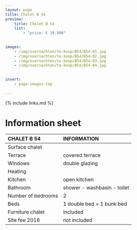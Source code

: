 ```yaml
---
layout: page
title: Chalet B 54
preview: 
    title: Chalet B 54
    list:
        - "price: € 19.500"
        
        
images:
    - /img/overnachten/te-koop/B54/B54-01.jpg
    - /img/overnachten/te-koop/B54/B54-02.jpg
    - /img/overnachten/te-koop/B54/B54-03.jpg
    - /img/overnachten/te-koop/B54/B54-04.jpg
    
    
insert:
    - page-images-top
    
---
```


{% include links.md %}



# Information sheet

CHALET B 54                 | INFORMATION | 
:---------------------------|:------------|
Surface chalet          |
Terrace                     |covered terrace  
Windows                       |double glazing
Heating            |
Kitchen                     |open kitchen
Bathroom                   |shower - washbasin - toilet
Number of bedrooms          |2
Beds            |1 double bed + 1 bunk bed
Furniture chalet             |included
Site fee 2016  |not included